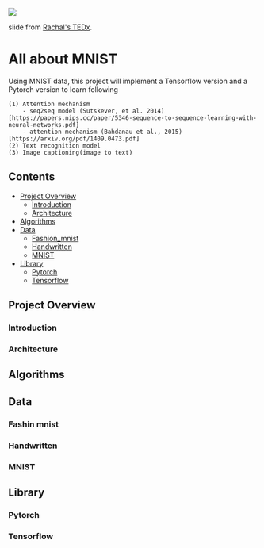 ![](https://pbs.twimg.com/media/DqAN0T2U8AAvS0Y.jpg)

slide from [Rachal's TEDx](https://www.youtube.com/watch?v=LqjP7O9SxOM).

# All about MNIST
Using MNIST data, this project will implement a Tensorflow version and a Pytorch version to learn following

	(1) Attention mechanism
		- seq2seq model (Sutskever, et al. 2014)[https://papers.nips.cc/paper/5346-sequence-to-sequence-learning-with-neural-networks.pdf]
		- attention mechanism (Bahdanau et al., 2015)[https://arxiv.org/pdf/1409.0473.pdf]
	(2) Text recognition model
	(3) Image captioning(image to text)

## Contents

* [Project Overview](#project-overview)
    * [Introduction](#introduction)
    * [Architecture](#architecture)
* [Algorithms](#algorithms)
* [Data](#data)
	* [Fashion_mnist](#fashion-mnist)
	* [Handwritten](#handwritten)
	* [MNIST](#mnist)
* [Library](#library)
	* [Pytorch](#pytorch)
	* [Tensorflow](#tensorflow)

## Project Overview

### Introduction

### Architecture

## Algorithms

## Data

### Fashin mnist

### Handwritten

### MNIST

## Library

### Pytorch

### Tensorflow
